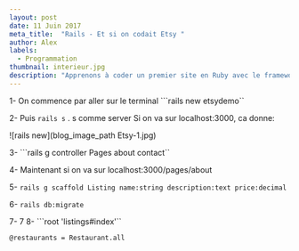 ```yaml
---
layout: post
date: 11 Juin 2017
meta_title:  "Rails - Et si on codait Etsy "
author: Alex
labels:
  - Programmation
thumbnail: interieur.jpg
description: "Apprenons à coder un premier site en Ruby avec le framework Ruby on Rails."
---
```



1- On commence par aller sur le terminal ```rails new etsydemo``

2- Puis ```rails s```   . s comme server
Si on va sur localhost:3000, ca donne:

![rails new](blog_image_path Etsy-1.jpg)

3- ```rails g controller Pages about contact``

4- Maintenant si on va sur localhost:3000/pages/about

5- ```rails g scaffold Listing name:string description:text price:decimal```

6- ```rails db:migrate```

7- 7
8- ```root 'listings#index'``

```@restaurants = Restaurant.all```